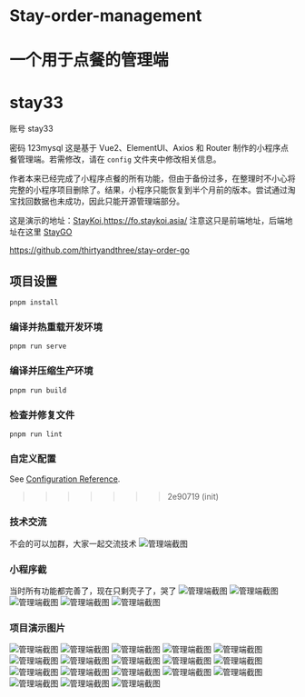 
# Stay-order-management
一个用于点餐的管理端
=======
# stay33
账号 stay33

密码 123mysql
这是基于 Vue2、ElementUI、Axios 和 Router 制作的小程序点餐管理端。若需修改，请在 `config` 文件夹中修改相关信息。

作者本来已经完成了小程序点餐的所有功能，但由于备份过多，在整理时不小心将完整的小程序项目删除了。结果，小程序只能恢复到半个月前的版本。尝试通过淘宝找回数据也未成功，因此只能开源管理端部分。

这是演示的地址：[StayKoi](https://fo.staykoi.asia),https://fo.staykoi.asia/
注意这只是前端地址，后端地址在这里 [StayGO]([StayKoi](https://fo.staykoi.asia))

https://github.com/thirtyandthree/stay-order-go
## 项目设置
```
pnpm install
```

### 编译并热重载开发环境
```
pnpm run serve
```

### 编译并压缩生产环境
```
pnpm run build
```

### 检查并修复文件
```
pnpm run lint
```

### 自定义配置
See [Configuration Reference](https://cli.vuejs.org/config/).
>>>>>>> 2e90719 (init)
>>>>>>>
>>>>>>> 
### 技术交流
不会的可以加群，大家一起交流技术
![管理端截图](https://qiniu.staykoi.asia/github/%E5%B0%8F%E7%A8%8B%E5%BA%8F/qrcode_1718418622537.jpg)

### 小程序截
当时所有功能都完善了，现在只剩壳子了，哭了
![管理端截图](https://qiniu.staykoi.asia/github/%E5%B0%8F%E7%A8%8B%E5%BA%8F/%E5%BE%AE%E4%BF%A1%E5%9B%BE%E7%89%87_20240615102556.png)
![管理端截图](https://qiniu.staykoi.asia/github/%E5%B0%8F%E7%A8%8B%E5%BA%8F/%E5%BE%AE%E4%BF%A1%E5%9B%BE%E7%89%87_20240615102613.png)
![管理端截图](https://qiniu.staykoi.asia/github/%E5%B0%8F%E7%A8%8B%E5%BA%8F/%E5%BE%AE%E4%BF%A1%E5%9B%BE%E7%89%87_20240615102616.png)
![管理端截图](https://qiniu.staykoi.asia/github/%E5%B0%8F%E7%A8%8B%E5%BA%8F/%E5%BE%AE%E4%BF%A1%E5%9B%BE%E7%89%87_20240615102619.png)
![管理端截图](https://qiniu.staykoi.asia/github/%E5%B0%8F%E7%A8%8B%E5%BA%8F/%E5%BE%AE%E4%BF%A1%E5%9B%BE%E7%89%87_20240615102622.png)



### 项目演示图片
![管理端截图](https://qiniu.staykoi.asia/github/%E5%BE%AE%E4%BF%A1%E5%9B%BE%E7%89%87_20240615094823.png)
![管理端截图](https://qiniu.staykoi.asia/github/%E5%BE%AE%E4%BF%A1%E5%9B%BE%E7%89%87_20240615094908.png)
![管理端截图](https://qiniu.staykoi.asia/github/%E5%BE%AE%E4%BF%A1%E5%9B%BE%E7%89%87_20240615094911.png)
![管理端截图](https://qiniu.staykoi.asia/github/%E5%BE%AE%E4%BF%A1%E5%9B%BE%E7%89%87_20240615094915.png)
![管理端截图](https://qiniu.staykoi.asia/github/%E5%BE%AE%E4%BF%A1%E5%9B%BE%E7%89%87_20240615094918.png)
![管理端截图](https://qiniu.staykoi.asia/github/%E5%BE%AE%E4%BF%A1%E5%9B%BE%E7%89%87_20240615094921.png)
![管理端截图](https://qiniu.staykoi.asia/github/%E5%BE%AE%E4%BF%A1%E5%9B%BE%E7%89%87_20240615094924.png)
![管理端截图](https://qiniu.staykoi.asia/github/%E5%BE%AE%E4%BF%A1%E5%9B%BE%E7%89%87_20240615094927.png)
![管理端截图](https://qiniu.staykoi.asia/github/%E5%BE%AE%E4%BF%A1%E5%9B%BE%E7%89%87_20240615094930.png)
![管理端截图](https://qiniu.staykoi.asia/github/%E5%BE%AE%E4%BF%A1%E5%9B%BE%E7%89%87_20240615094933.png)
![管理端截图](https://qiniu.staykoi.asia/github/%E5%BE%AE%E4%BF%A1%E5%9B%BE%E7%89%87_20240615094936.png)
![管理端截图](https://qiniu.staykoi.asia/github/%E5%BE%AE%E4%BF%A1%E5%9B%BE%E7%89%87_20240615094940.png)
![管理端截图](https://qiniu.staykoi.asia/github/%E5%BE%AE%E4%BF%A1%E5%9B%BE%E7%89%87_20240615094943.png)
![管理端截图](https://qiniu.staykoi.asia/github/%E5%BE%AE%E4%BF%A1%E5%9B%BE%E7%89%87_20240615094946.png)
![管理端截图](https://qiniu.staykoi.asia/github/%E5%BE%AE%E4%BF%A1%E5%9B%BE%E7%89%87_20240615094949.png)
![管理端截图](https://qiniu.staykoi.asia/github/%E5%BE%AE%E4%BF%A1%E5%9B%BE%E7%89%87_20240615094952.png)
![管理端截图](https://qiniu.staykoi.asia/github/%E5%BE%AE%E4%BF%A1%E5%9B%BE%E7%89%87_20240615094955.png)
![管理端截图](https://qiniu.staykoi.asia/github/%E5%BE%AE%E4%BF%A1%E5%9B%BE%E7%89%87_20240615094958.png)
